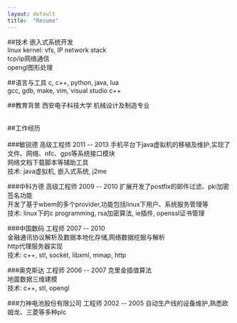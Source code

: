 ```yaml
---
layout: default
title:  "Resume"
---
```


##技术
嵌入式系统开发  
linux kernel: vfs, IP network stack  
tcp/ip网络通信  
opengl图形处理   

##语言与工具
c, c++, python, java, lua  
gcc, gdb, make, vim,`visual studio c++  

##教育背景
西安电子科技大学 机械设计及制造专业   
<br />

##工作经历 <br><br /> 
###敏锐德 高级工程师 2011 -- 2013 
手机平台下java虚拟机的移植及维护,实现了文件、网络、nfc、gps等系统接口模块  
网络文档下载脚本等辅助工具  
技术: java虚拟机, 嵌入式系统, j2me  

###中科方德 高级工程师 2009 -- 2010
扩展开发了postfix的邮件过滤、pki加密签名功能  
开发了基于wbem的多个provider,功能包括linux下用户、系统服务管理等  
技术: linux下的c programming, rsa加密算法, ie插件, openssl证书管理  

###中国数码 工程师 2007 -- 2010  
金融通讯协议解析及数据本地化存储,网络数据挖掘与解析  
http代理服务器实现  
技术: c++, stl, socket, libxml, mmap, http

###奥克斯达 工程师 2006 -- 2007
克里金插值算法  
地震数据三维建模  
技术: c++, stl, opengl  

###力神电池股份有限公司 工程师  2002 -- 2005 
自动生产线的设备维护,熟悉欧姆龙、三菱等多种plc  
